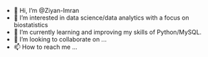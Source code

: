 - 👋 Hi, I’m @Ziyan-Imran
- 👀 I’m interested in data science/data analytics with a focus on biostatistics
- 🌱 I’m currently learning and improving my skills of Python/MySQL.
- 💞️ I’m looking to collaborate on ...
- 📫 How to reach me ...

<!---
Ziyan-Imran/Ziyan-Imran is a ✨ special ✨ repository because its `README.md` (this file) appears on your GitHub profile.
You can click the Preview link to take a look at your changes.
--->
